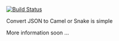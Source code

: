 [![Build Status](https://travis-ci.org/Serrabits/ngSnakeCamel.svg?branch=master)](https://travis-ci.org/Serrabits/ngSnakeCamel)

Convert JSON to Camel or Snake is simple

More information soon ...